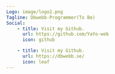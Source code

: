 ```yaml
---
Logo: image/logo2.png
Tagline: Dbwebb-Programmer(To Be)
Social:
    - title: Visit my Github.
      url: https://github.com/YaYo-web
      icon: github

    - title: Visit my Github.
      url: https://dbwebb.se/
      icon: leaf
---
```

